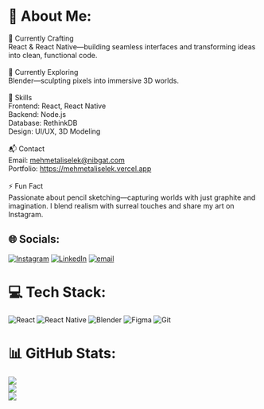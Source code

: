 # 💫 About Me:
🔭 Currently Crafting<br>React & React Native—building seamless interfaces and transforming ideas into clean, functional code.<br><br>🌱 Currently Exploring<br>Blender—sculpting pixels into immersive 3D worlds.<br><br>💼 Skills<br>Frontend: React, React Native<br>Backend: Node.js<br>Database: RethinkDB<br>Design: UI/UX, 3D Modeling<br><br>📬 Contact<br>Email: mehmetaliselek@nibgat.com<br>Portfolio: https://mehmetaliselek.vercel.app<br><br>⚡ Fun Fact<br>Passionate about pencil sketching—capturing worlds with just graphite and imagination. I blend realism with surreal touches and share my art on Instagram.


## 🌐 Socials:
[![Instagram](https://img.shields.io/badge/Instagram-%23E4405F.svg?logo=Instagram&logoColor=white)](https://instagram.com/https://www.instagram.com/malikasidimsi/) [![LinkedIn](https://img.shields.io/badge/LinkedIn-%230077B5.svg?logo=linkedin&logoColor=white)](https://linkedin.com/in/https://www.linkedin.com/in/mehmet-ali-selek-10a5ba282/) [![email](https://img.shields.io/badge/Email-D14836?logo=gmail&logoColor=white)](mailto:mehmetaliselek@nibgat.com) 

# 💻 Tech Stack:
![React](https://img.shields.io/badge/react-%2320232a.svg?style=flat-square&logo=react&logoColor=%2361DAFB) ![React Native](https://img.shields.io/badge/react_native-%2320232a.svg?style=flat-square&logo=react&logoColor=%2361DAFB) ![Blender](https://img.shields.io/badge/blender-%23F5792A.svg?style=flat-square&logo=blender&logoColor=white) ![Figma](https://img.shields.io/badge/figma-%23F24E1E.svg?style=flat-square&logo=figma&logoColor=white) ![Git](https://img.shields.io/badge/git-%23F05033.svg?style=flat-square&logo=git&logoColor=white)

# 📊 GitHub Stats:
![](https://github-readme-stats.vercel.app/api?username=selhack01&theme=vue-dark&hide_border=false&include_all_commits=true&count_private=true)<br/>
![](https://nirzak-streak-stats.vercel.app/?user=selhack01&theme=vue-dark&hide_border=false)<br/>
![](https://github-readme-stats.vercel.app/api/top-langs/?username=selhack01&theme=vue-dark&hide_border=false&include_all_commits=true&count_private=true&layout=compact)
<!-- Proudly created with GPRM ( https://gprm.itsvg.in ) -->
